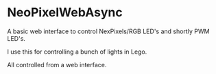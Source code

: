 # NeoPixelWebAsync
A basic web interface to control NexPixels/RGB LED's and shortly PWM LED's.

I use this for controlling a bunch of lights in Lego.

All controlled from a web interface.
